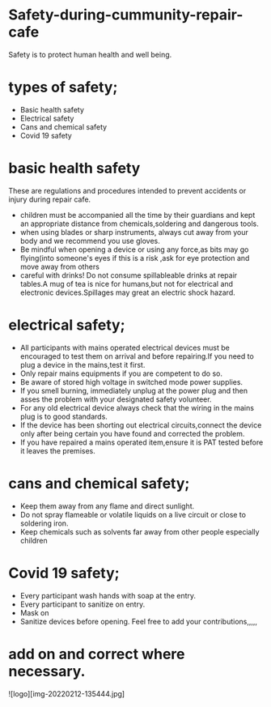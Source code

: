 # Safety-during-cummunity-repair-cafe
Safety  is to protect human health and well being.
# types of safety;
- Basic health safety
- Electrical safety
- Cans and chemical safety
- Covid 19 safety
# basic health safety
These are regulations and procedures intended to prevent accidents or injury during repair cafe.
- children must be accompanied all the time by their guardians and kept an appropriate distance from chemicals,soldering and dangerous tools.
- when using blades or sharp instruments, always cut away from your body and we recommend you use gloves.
- Be mindful when opening a device or using any force,as bits may go flying(into someone's eyes if this is a risk ,ask for eye protection and move away from others
- careful with drinks! Do not consume spillableable drinks at repair tables.A mug of tea is nice for humans,but not for electrical and electronic devices.Spillages may great an electric shock hazard.
# electrical safety;
- All participants with mains operated electrical devices must be encouraged to test them on arrival and before repairing.If you need to plug a device in the mains,test it first.
- Only repair mains equipments if you are competent to do so.
- Be aware of stored high voltage in switched mode power supplies.
- If you smell burning, immediately unplug at the power plug and then asses the problem with your designated safety volunteer.
- For any old electrical device always check that the wiring in the mains plug is to good standards.
- If the device has been shorting out electrical circuits,connect the device only after being certain you have found and corrected the problem.
- If you have repaired a mains operated item,ensure it is PAT tested before it leaves the premises.
# cans and chemical safety;
- Keep them away from any flame and direct sunlight.
- Do not spray flameable or volatile liquids on a live circuit or close to soldering iron.
- Keep chemicals such as solvents far away from other people especially children
# Covid 19 safety;
- Every participant wash hands with soap at the entry.
- Every participant to sanitize on entry.
- Mask on
- Sanitize devices before opening.
Feel free to add your contributions,,,,,
# add on and correct where necessary.
![logo][img-20220212-135444.jpg]

